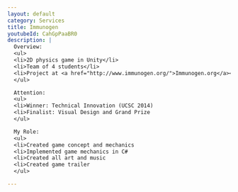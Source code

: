 ```yaml
---
layout: default
category: Services
title: Immunogen
youtubeId: CahGpPaaBR0
description: |
  Overview:
  <ul>
  <li>2D physics game in Unity</li>
  <li>Team of 4 students</li>
  <li>Project at <a href="http://www.immunogen.org/">Immunogen.org</a></li>
  </ul>

  Attention:
  <ul>
  <li>Winner: Technical Innovation (UCSC 2014)
  <li>Finalist: Visual Design and Grand Prize
  </ul>

  My Role:
  <ul>
  <li>Created game concept and mechanics
  <li>Implemented game mechanics in C#
  <li>Created all art and music
  <li>Created game trailer
  </ul>

---
```

